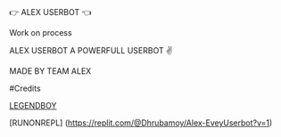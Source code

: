 #
👉 ALEX USERBOT 👈

Work on process 


ALEX USERBOT A POWERFULL USERBOT ✌️

MADE BY TEAM ALEX 


#Credits

[LEGENDBOY](https://github.com/LEGEND-OS)

[RUNONREPL] (https://replit.com/@Dhrubamoy/Alex-EveyUserbot?v=1)

